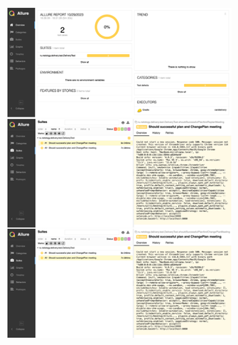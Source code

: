 ![Allure Report 2023-10-29 18-35-43.png](Allure%20Report%202023-10-29%2018-35-43.png)
![Allure Report 2023-10-29 18-34-54.png](Allure%20Report%202023-10-29%2018-34-54.png)
![Screenshot 2023-10-29 18-34-12.png](Screenshot%202023-10-29%2018-34-12.png)